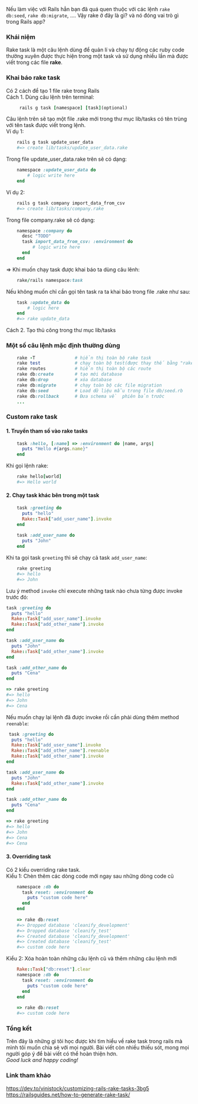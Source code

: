 Nếu làm việc với Rails hẳn bạn đã quá quen thuộc với các lệnh `rake db:seed`, `rake db:migrate`, .... Vậy rake ở đây là gì? và nó đóng vai trò gì trong Rails app?
### Khái niệm
Rake task là một câu lệnh dùng để quản lí và chạy tự động các ruby code thường xuyên được thực hiện trong một task và sử dụng nhiều lần mà được viết trong các file **rake**.
### Khai báo rake task
Có 2 cách để tạo 1 file rake trong Rails<br>
Cách 1. Dùng câu lệnh trên terminal:
```ruby
     rails g task [namespace] [task](optional)
```
Câu lệnh trên sẽ tạo một file .rake mới trong thư mục lib/tasks có tên trùng với tên task được viết trong lệnh. <br>
Ví dụ 1:
```ruby
    rails g task update_user_data
    #=> create lib/tasks/update_user_data.rake
```
Trong file update_user_data.rake trên sẽ có dạng:
```ruby
    namespace :update_user_data do
        # logic write here
    end
```
Ví dụ 2:
```ruby
    rails g task company import_data_from_csv
    #=> create lib/tasks/company.rake
```
Trong file company.rake sẽ có dạng:
```ruby
    namespace :company do
      desc "TODO"
      task import_data_from_csv: :environment do
          # logic write here
      end
    end
```
=> Khi muốn chạy task được khai báo ta dùng câu lênh:
```ruby
    rake/rails namespace:task
```
Nếu không muốn chỉ cần gọi tên task ra ta khai báo trong file .rake như sau:
```ruby
    task :update_data do
        # logic here
    end
    #=> rake update_data
```
Cách 2. Tạo thủ công trong thư mục lib/tasks
### Một số câu lệnh mặc định thường dùng 
```ruby
    rake -T               # hiển thị toàn bộ rake task  
    rake test             # chạy toàn bộ test(được thay thế bằng "rake rspec" nếu dùng rspec )
    rake routes           # hiển thị toàn bộ các route
    rake db:create        # tạo mới database
    rake db:drop          # xóa database
    rake db:migrate       # chạy toàn bộ các file migration
    rake db:seed          # Load dữ liệu mẫu trong file db/seed.rb
    rake db:rollback      # Đưa schema về  phiên bản trước
    ...
```
### Custom rake task
#### 1. Truyền tham số vào rake tasks
```ruby
    task :hello, [:name] => :environment do |name, args|
      puts "Hello #{args.name}"
    end
```
Khi gọi lệnh rake:
```ruby
    rake hello[world]
    #=> Hello world
```
#### 2. Chạy task khác bên trong một task 
```ruby
    task :greeting do
      puts "hello"
      Rake::Task["add_user_name"].invoke
    end
    
    task :add_user_name do
      puts "John"
    end
```
Khi ta gọi task `greeting` thì sẽ chạy cả task `add_user_name`:
```ruby
    rake greeting
    #=> hello
    #=> John
```
Lưu ý method `invoke` chỉ execute những task nào chưa từng được invoke trước đó:
```ruby
task :greeting do
  puts "hello"
  Rake::Task["add_user_name"].invoke
  Rake::Task["add_other_name"].invoke
end

task :add_user_name do
  puts "John"
  Rake::Task["add_other_name"].invoke
end

task :add_other_name do
  puts "Cena"
end

=> rake greeting
#=> hello
#=> John
#=> Cena
```
Nếu muốn chạy lại lệnh đã được invoke rồi cần phải dùng thêm method `reenable`:
```ruby
 task :greeting do
  puts "hello"
  Rake::Task["add_user_name"].invoke
  Rake::Task["add_other_name"].reenable
  Rake::Task["add_other_name"].invoke
end

task :add_user_name do
  puts "John"
  Rake::Task["add_other_name"].invoke
end

task :add_other_name do
  puts "Cena"
end

=> rake greeting
#=> hello
#=> John
#=> Cena
#=> Cena
```
#### 3. Overriding task
Có 2 kiểu overriding rake task.<br>
Kiểu 1: Chèn thêm các dòng code mới ngay sau những dòng code cũ 
```ruby
    namespace :db do
      task reset: :environment do
        puts "custom code here"
      end
    end
    
    => rake db:reset
    #=> Dropped database 'cleanify_development'
    #=> Dropped database 'cleanify_test'
    #=> Created database 'cleanify_development'
    #=> Created database 'cleanify_test'
    #=> custom code here

```
Kiểu 2: Xóa hoàn toàn những câu lệnh cũ và thêm những câu lệnh mới
```ruby
    Rake::Task["db:reset"].clear
    namespace :db do
      task reset: :environment do
        puts "custom code here"
      end
    end
    
    => rake db:reset
    #=> custom code here
```
### Tổng kết
Trên đây là những gì tôi học được khi tìm hiểu về rake task trong rails mà mình tôi muốn chia sẻ với mọi người. Bài viết còn nhiều thiếu sót, mong mọi người góp ý để bài viết có thể hoàn thiện hơn.<br>
*Good luck and happy coding!*
### Link tham khảo
https://dev.to/vinistock/customizing-rails-rake-tasks-3bg5<br>
https://railsguides.net/how-to-generate-rake-task/